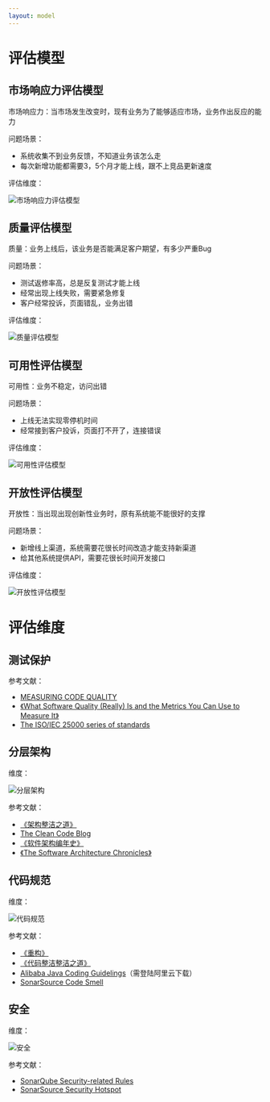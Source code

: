 ```yaml
---
layout: model
---
```


# 评估模型

## 市场响应力评估模型
市场响应力：当市场发生改变时，现有业务为了能够适应市场，业务作出反应的能力

问题场景：
- 系统收集不到业务反馈，不知道业务该怎么走
- 每次新增功能都需要3，5个月才能上线，跟不上竞品更新速度

评估维度：

![市场响应力评估模型](images/market.png)

## 质量评估模型
质量：业务上线后，该业务是否能满足客户期望，有多少严重Bug

问题场景：
- 测试返修率高，总是反复测试才能上线
- 经常出现上线失败，需要紧急修复
- 客户经常投诉，页面错乱，业务出错

评估维度：

![质量评估模型](images/quality.png)

## 可用性评估模型
可用性：业务不稳定，访问出错

问题场景：
- 上线无法实现零停机时间
- 经常接到客户投诉，页面打不开了，连接错误

评估维度：

![可用性评估模型](images/reliability.png)

## 开放性评估模型
开放性：当出现出现创新性业务时，原有系统能不能很好的支撑

问题场景：
- 新增线上渠道，系统需要花很长时间改造才能支持新渠道
- 给其他系统提供API，需要花很长时间开发接口

评估维度：

![开放性评估模型](images/openable.png)

# 评估维度

## 测试保护

参考文献：
- [MEASURING CODE QUALITY](https://www.it-cisq.org/standards/code-quality-standards/)
- [《What Software Quality (Really) Is and the Metrics You Can Use to Measure It》](https://www.altexsoft.com/blog/engineering/what-software-quality-really-is-and-the-metrics-you-can-use-to-measure-it/)
- [The ISO/IEC 25000 series of standards](https://iso25000.com/index.php/en/iso-25000-standards)

## 分层架构

维度：

![分层架构](images/分层架构.png)

参考文献：
- [《架构整洁之道》](https://book.douban.com/subject/30333919/)
- [The Clean Code Blog](https://blog.cleancoder.com/)
- [《软件架构编年史》](https://www.jianshu.com/p/b477b2cc6cfa?utm_campaign=maleskine&utm_content=note&utm_medium=seo_notes&utm_source=recommendation)
- [《The Software Architecture Chronicles》](https://herbertograca.com/2017/07/03/the-software-architecture-chronicles/)

## 代码规范

维度：

![代码规范](images/代码规范.png)

参考文献：
- [《重构》](https://book.douban.com/subject/4262627/)
- [《代码整洁整洁之道》](https://book.douban.com/subject/4199741/)
- [Alibaba Java Coding Guidelings](https://yq.aliyun.com/attachment/download/?id=5585)（需登陆阿里云下载）
- [SonarSource Code Smell](https://rules.sonarsource.com/java/type/Code%20Smell)

## 安全

维度：

![安全](images/安全.png)


参考文献：
- [SonarQube Security-related Rules](https://docs.sonarqube.org/latest/user-guide/security-rules/)
- [SonarSource Security Hotspot](https://rules.sonarsource.com/java/type/Security%20Hotspot)